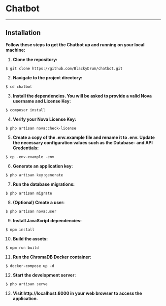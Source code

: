 # Chatbot

---

## Installation
**Follow these steps to get the Chatbot up and running on your local machine:**
1. **Clone the repository:**
```
$ git clone https://github.com/BlackyDrum/chatbot.git
```
2. **Navigate to the project directory:**
```
$ cd chatbot
```
3. **Install the dependencies. You will be asked to provide a valid Nova username and License Key:**
```
$ composer install
```
4. **Verify your Nova License Key:**
```
$ php artisan nova:check-license
```
5. **Create a copy of the .env.example file and rename it to .env. Update the necessary configuration values such as the Database- and API Credentials:**
```
$ cp .env.example .env
```
6. **Generate an application key:**
```
$ php artisan key:generate
```
7. **Run the database migrations:**
```
$ php artisan migrate
```
8. **(Optional) Create a user:**
```
$ php artisan nova:user
```
9. **Install JavaScript dependencies:**
```
$ npm install
```
10. **Build the assets:**
```
$ npm run build
```
11. **Run the ChromaDB Docker container:**
```
$ docker-compose up -d
```
12. **Start the development server:**
```
$ php artisan serve
```
13. **Visit http://localhost:8000 in your web browser to access the application.**
